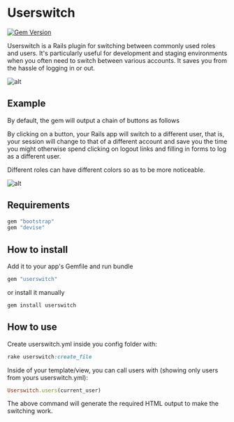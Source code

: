 # Userswitch

[![Gem Version](https://badge.fury.io/rb/userswitch.svg)](https://badge.fury.io/rb/userswitch)

Userswitch is a Rails plugin for switching between commonly used roles and users. It's particularly useful for development and staging environments when you often need to switch between various accounts. It saves you from the hassle of logging in or out.

![alt](https://cloud.githubusercontent.com/assets/17185440/24799678/d26d1118-1b9c-11e7-8152-3d2f2cfa5279.png)

## Example

By default, the gem will output a chain of buttons as follows

By clicking on a button, your Rails app will switch to a different user, that is, your session will change to that of a different account and save you the time you might otherwise spend clicking on logout links and filling in forms to log as a different user.

Different roles can have different colors so as to be more noticeable.

![alt](https://cloud.githubusercontent.com/assets/17185440/24800120/04b1a614-1b9f-11e7-9584-3392ca40f125.gif)

## Requirements
```ruby
gem "bootstrap"
gem "devise"
```

## How to install

Add it to your app's Gemfile and run bundle
```ruby
gem "userswitch"
```
or install it manually
```ruby
gem install userswitch
```

## How to use
Create userswitch.yml inside you config folder with:

```ruby
rake userswitch:create_file
```

Inside of your template/view, you can call users with (showing only users from yours userswitch.yml):

```ruby
Userswitch.users(current_user)
```

The above command will generate the required HTML output to make the switching work.
